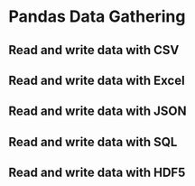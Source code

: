 # Pandas Data Gathering

## Read and write data with CSV

## Read and write data with Excel

## Read and write data with JSON

## Read and write data with SQL

## Read and write data with HDF5